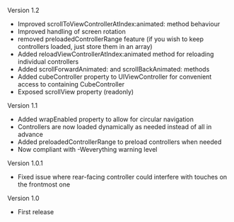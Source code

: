 Version 1.2

- Improved scrollToViewControllerAtIndex:animated: method behaviour
- Improved handling of screen rotation
- removed preloadedControllerRange feature (if you wish to keep controllers loaded, just store them in an array)
- Added reloadViewControllerAtIndex:animated method for reloading individual controllers
- Added scrollForwardAnimated: and scrollBackAnimated: methods
- Added cubeController property to UIViewController for convenient access to containing CubeController
- Exposed scrollView property (readonly)

Version 1.1

- Added wrapEnabled property to allow for circular navigation
- Controllers are now loaded dynamically as needed instead of all in advance
- Added preloadedControllerRange to preload controllers when needed
- Now compliant with -Weverything warning level

Version 1.0.1

- Fixed issue where rear-facing controller could interfere with touches on the frontmost one

Version 1.0

- First release